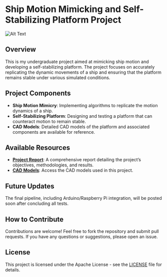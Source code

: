 # Ship Motion Mimicking and Self-Stabilizing Platform Project

![Alt Text](Stewart_gif.gif)


## Overview
This is my undergraduate project aimed at mimicking ship motion and developing a self-stabilizing platform. The project focuses on accurately replicating the dynamic movements of a ship and ensuring that the platform remains stable under various simulated conditions.

## Project Components
- **Ship Motion Mimicry**: Implementing algorithms to replicate the motion dynamics of a ship.
- **Self-Stabilizing Platform**: Designing and testing a platform that can counteract motion to remain stable.
- **CAD Models**: Detailed CAD models of the platform and associated components are available for reference.

## Available Resources
- **[Project Report](Stewart_Platform_1.pdf)**: A comprehensive report detailing the project’s objectives, methodologies, and results.
- **[CAD Models](CAD2.0)**: Access the CAD models used in this project.

## Future Updates
The final pipeline, including Arduino/Raspberry Pi integration, will be posted soon after concluding all tests.

## How to Contribute
Contributions are welcome! Feel free to fork the repository and submit pull requests. If you have any questions or suggestions, please open an issue.

## License
This project is licensed under the Apache License - see the [LICENSE](LICENSE) file for details.
